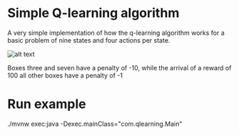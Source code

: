 # Simple Q-learning algorithm
A very simple implementation of how the q-learning algorithm works for a basic problem of nine states and four actions per state.

![alt text](https://raw.githubusercontent.com/edsandoval/q-learning/tablero.png)

Boxes three and seven have a penalty of -10, while the arrival of a reward of 100 all other boxes have a penalty of -1

# Run example

./mvnw exec:java -Dexec.mainClass="com.qlearning.Main"


